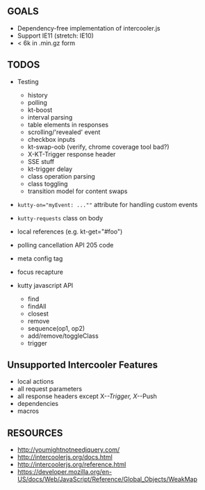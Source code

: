 ## GOALS

* Dependency-free implementation of intercooler.js
* Support IE11 (stretch: IE10)
* < 6k in .min.gz form

## TODOS

* Testing
  * history
  * polling
  * kt-boost
  * interval parsing
  * table elements in responses
  * scrolling/'revealed' event
  * checkbox inputs
  * kt-swap-oob (verify, chrome coverage tool bad?)
  * X-KT-Trigger response header
  * SSE stuff
  * kt-trigger delay
  * class operation parsing
  * class toggling
  * transition model for content swaps


* `kutty-on="myEvent: ...""` attribute for handling custom events
* `kutty-requests` class on body
* local references (e.g. kt-get="#foo")
* polling cancellation API 205 code
* meta config tag
* focus recapture
* kutty javascript API
  * find
  * findAll
  * closest
  * remove
  * sequence(op1, op2)
  * add/remove/toggleClass
  * trigger

## Unsupported Intercooler Features

* local actions
* all request parameters
* all response headers except X-*-Trigger, X-*-Push
* dependencies
* macros

## RESOURCES

* http://youmightnotneedjquery.com/
* http://intercoolerjs.org/docs.html
* http://intercoolerjs.org/reference.html
* https://developer.mozilla.org/en-US/docs/Web/JavaScript/Reference/Global_Objects/WeakMap